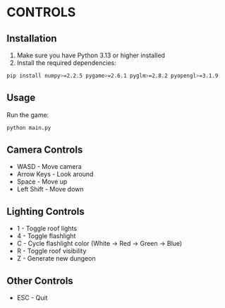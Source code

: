 # CONTROLS

## Installation

1. Make sure you have Python 3.13 or higher installed
2. Install the required dependencies:
```bash
pip install numpy>=2.2.5 pygame>=2.6.1 pyglm>=2.8.2 pyopengl>=3.1.9
```

## Usage

Run the game:
```bash
python main.py
```

## Camera Controls
- WASD - Move camera
- Arrow Keys - Look around
- Space - Move up
- Left Shift - Move down

## Lighting Controls
- 1 - Toggle roof lights
- 4 - Toggle flashlight
- C - Cycle flashlight color (White → Red → Green → Blue)
- R - Toggle roof visibility
- Z - Generate new dungeon

## Other Controls
- ESC - Quit